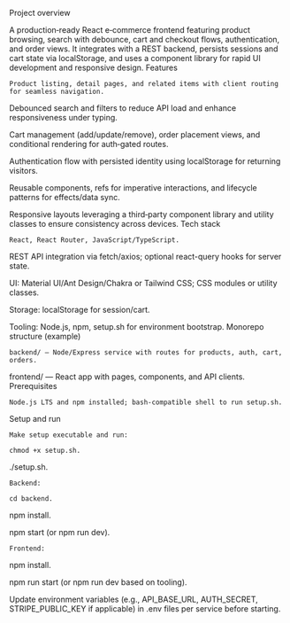 Project overview

A production‑ready React e‑commerce frontend featuring product browsing, search with debounce, cart and checkout flows, authentication, and order views. It integrates with a REST backend, persists sessions and cart state via localStorage, and uses a component library for rapid UI development and responsive design.
Features

    Product listing, detail pages, and related items with client routing for seamless navigation.

Debounced search and filters to reduce API load and enhance responsiveness under typing.

Cart management (add/update/remove), order placement views, and conditional rendering for auth‑gated routes.

Authentication flow with persisted identity using localStorage for returning visitors.

Reusable components, refs for imperative interactions, and lifecycle patterns for effects/data sync.

Responsive layouts leveraging a third‑party component library and utility classes to ensure consistency across devices.
Tech stack

    React, React Router, JavaScript/TypeScript.

REST API integration via fetch/axios; optional react-query hooks for server state.

UI: Material UI/Ant Design/Chakra or Tailwind CSS; CSS modules or utility classes.

Storage: localStorage for session/cart.

Tooling: Node.js, npm, setup.sh for environment bootstrap.
Monorepo structure (example)

    backend/ — Node/Express service with routes for products, auth, cart, orders.

frontend/ — React app with pages, components, and API clients.
Prerequisites

    Node.js LTS and npm installed; bash-compatible shell to run setup.sh.

Setup and run

    Make setup executable and run:

    chmod +x setup.sh.

./setup.sh.

    Backend:

    cd backend.

npm install.

npm start (or npm run dev).

    Frontend:

npm install.

npm run start (or npm run dev based on tooling).

Update environment variables (e.g., API_BASE_URL, AUTH_SECRET, STRIPE_PUBLIC_KEY if applicable) in .env files per service before starting.
